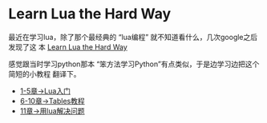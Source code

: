 Learn Lua the Hard Way
=======================

最近在学习lua，除了那个最经典的 “lua编程” 就不知道看什么，几次google之后发现了这
本 [Learn Lua the Hard Way](http://www.phailed.me/2011/02/learn-lua-the-hard-way-1/#tut1)

感觉跟当时学习python那本 “笨方法学习Python”有点类似，于是边学习边把这个简短的小教程
翻译下。

* [1-5章->Lua入门](Chapters1-5.md)
* [6-10章->Tables教程](Chapters6-10.md)
* [11章->用lua解决问题](Chapter11.md)
